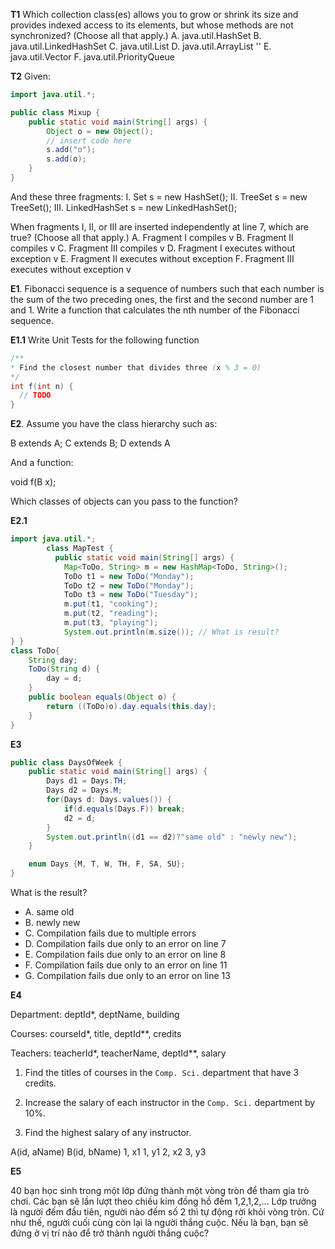 **T1** Which collection class(es) allows you to grow or shrink its size and provides indexed access to its elements, but whose methods are not synchronized? (Choose all that apply.)
A. java.util.HashSet
B. java.util.LinkedHashSet
C. java.util.List
D. java.util.ArrayList ''
E. java.util.Vector
F. java.util.PriorityQueue

**T2**
Given:

```Java
import java.util.*;

public class Mixup {
    public static void main(String[] args) {
        Object o = new Object();
        // insert code here
        s.add("o");
        s.add(o);
    }
}
```

And these three fragments:
        I.   Set s = new HashSet();
        II.  TreeSet s = new TreeSet();
        III. LinkedHashSet s = new LinkedHashSet();

When fragments I, II, or III are inserted independently at line 7, which are true? (Choose all
that apply.)
A. Fragment I compiles v
B. Fragment II compiles v
C. Fragment III compiles v
D. Fragment I executes without exception v
E. Fragment II executes without exception
F. Fragment III executes without exception v

**E1**. Fibonacci sequence is a sequence of numbers such that each number is the sum of the two preceding ones, the first and the second number are 1 and 1. Write a function that calculates the nth number of the Fibonacci sequence.

**E1.1** Write Unit Tests for the following function

```Java
/**
* Find the closest number that divides three (x % 3 = 0)
*/
int f(int n) {
  // TODO
}
```


**E2**. Assume you have the class hierarchy such as:

B extends A; C extends B; D extends A

And a function:

void f(B x);

Which classes of objects can you pass to the function?

**E2.1**

```Java
import java.util.*;
        class MapTest {
          public static void main(String[] args) {
            Map<ToDo, String> m = new HashMap<ToDo, String>();
            ToDo t1 = new ToDo("Monday");
            ToDo t2 = new ToDo("Monday");
            ToDo t3 = new ToDo("Tuesday");
            m.put(t1, "cooking");
            m.put(t2, "reading");
            m.put(t3, "playing");
            System.out.println(m.size()); // What is result?
} }
class ToDo{
    String day;
    ToDo(String d) { 
        day = d; 
    }
    public boolean equals(Object o) {
        return ((ToDo)o).day.equals(this.day);
    }
}
```

**E3**

```Java
public class DaysOfWeek {
    public static void main(String[] args) {
        Days d1 = Days.TH;
        Days d2 = Days.M;
        for(Days d: Days.values()) {
            if(d.equals(Days.F)) break;
            d2 = d;
        }
        System.out.println((d1 == d2)?"same old" : "newly new");
    }

    enum Days {M, T, W, TH, F, SA, SU};
}
```

What is the result?

* A. same old
* B. newly new
* C. Compilation fails due to multiple errors
* D. Compilation fails due only to an error on line 7
* E. Compilation fails due only to an error on line 8
* F. Compilation fails due only to an error on line 11
* G. Compilation fails due only to an error on line 13

**E4**

Department: deptId*, deptName, building

Courses: courseId*, title, deptId**, credits

Teachers: teacherId*, teacherName, deptId**, salary

1. Find the titles of courses in the `Comp. Sci.` department that have 3 credits.

2. Increase the salary of each instructor in the `Comp. Sci.` department by 10%.

3. Find the highest salary of any instructor.


A(id, aName)  B(id, bName)
1, x1            1, y1
2, x2            3, y3

**E5**

40 bạn học sinh trong một lớp đứng thành một vòng tròn để tham gia trò chơi. Các bạn sẽ lần lượt theo chiều kim đồng hồ đếm 1,2,1,2,... Lớp trưởng là người đếm đầu tiên, người nào đếm số 2 thì tự động rời khỏi vòng tròn. Cứ như thế, người cuối cùng còn lại là người thắng cuộc. Nếu là bạn, bạn sẽ đứng ở vị trí nào để trở thành người thắng cuộc?